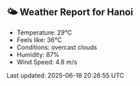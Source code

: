 <!-- WEATHER-START -->
## 🌤 Weather Report for Hanoi

- Temperature: 29°C
- Feels like: 36°C
- Conditions: overcast clouds
- Humidity: 87%
- Wind Speed: 4.8 m/s

Last updated: 2025-06-18 20:26:55 UTC
<!-- WEATHER-END -->
